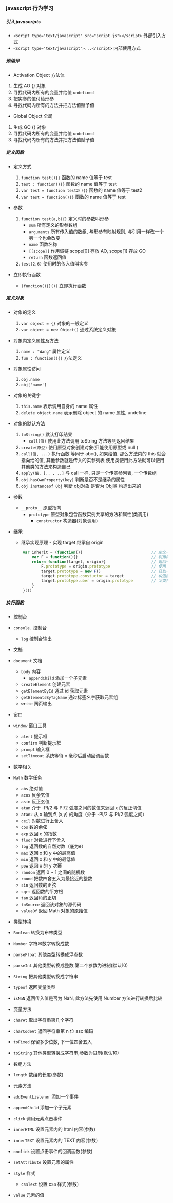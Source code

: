 ### javascript 行为学习

##### 引入 javascripts
* `<script type="text/javascript" src="script.js"></script>` 外部引入方式
* `<script type="text/javascript">...</script>`    内部使用方式

##### 预编译

* Activation Object 方法体
1. 生成 AO {} 对象
2. 寻找代码内所有的变量并给值 `undefined`
3. 把实参的值付给形参
4. 寻找代码内所有的方法并把方法值赋予值

* Global Object 全局
1. 生成 GO {} 对象
2. 寻找代码内所有的变量并给值 `undefined`
3. 寻找代码内所有的方法并把方法值赋予值

##### 定义函数

* 定义方式
    1. `function test(){}`                      函数的 name 值等于 test
    2. `test : function(){}`                    函数的 name 值等于 test
    3. `var test = function test2(){}`          函数的 name 值等于 test2
    4. `var test = function(){}`                函数的 name 值等于 test

* 参数
    1. `function test(a,b){}`                   定义时的参数叫形参
        * `sum`                                 所有定义的形参数组
        * `arguments`                           所有传入值的数组, 与形参有映射规则, 与引用一样改一个另一个也会改变
        * `name`                                函数名称
        * `[[scope]]`                           作用域链 scope[0] 存放 AO, scope[1] 存放 GO
        * `return`                              函数返回值
    2. `test(2,6)`                              使用时的传入值叫实参

* 立即执行函数
    * `(function(){}())`                        立即执行函数

##### 定义对象

* 对象的定义
    1. `var object = {}`                        对象的一般定义
    2. `var object = new Object()`              通过系统定义对象

* 对象内定义属性及方法
    1. `name : "Wang"`                          属性定义
    2. `fun : function(){}`                     方法定义 

* 对象属性访问
    1. `obj.name`                               
    2. `obj['name']`

* 对象的关键字
    1. `this.name`                              表示调用自身的 name 属性
    2. `delete object.name`                     表示删除 object 的 name 属性, undefine

* 对象的默认方法
    1. `toString()`                             默认打印结果
        * `call(值)`                            使用此方法调用 toString 方法等到返回结果
    2. `create(原型)`                           使用原型对象创建对象(只能使用原型或 null )
    3. `call(值, ...)`                          执行函数 等同于 abc(), 如果给值, 那么方法内的 this 就会指向给的值, 其他参数就是传入的实参列表
                                                使用类使用此方法就可以使用其他类的方法来构造自己
    4. `apply(值, [.. , ..]`                    与 call 一样, 只是一个传实参列表, 一个传数组
    5. `obj.hasOwnProperty(key)`                判断是否不是继承的属性
    6. `obj instanceof Obj`                     判断 obj对象 是否为 Obj类 构造出来的

* 参数
    * `__proto__`                               原型指向
        * `prototype`                           原型对象包含函数实例共享的方法和属性(类调用)
            * `constructor`                     构造器(对象调用)

* 继承
    * 继承实现原理 - 实现 target 继承自 origin
    ```js
        var inherit = (function(){                              // 定义一个立即执行函数
            var F = function(){}                                // 利用闭包实现私有变量
            return function(target, origin){                    // 返回一个函数实现 target 继承于 origin
                F.prototype = origin.prototype                  // 使用 F 的 prototype 属性获取 origin 的 prototype 属性
                target.prototype = new F()                      // 获取一个 F 的对象
                target.prototype.constuctor = target            // 构造函数指定为 target
                target.prototype.uber = origin.prototype        // 父类指定为 origin 的 prototype 属性
            }
        }())
    ```


##### 执行函数

* 控制台
* `console.`                                    控制台
    * `log`                                     控制台输出

* 文档
* `document`                                    文档
    * `body`                                    内容
        * `appendChild`                         添加一个子元素
    * `createElement`                           创建元素
    * `getElementById`                          通过 id 获取元素
    * `getElementsByTagName`                    通过标签名字获取元素组
    * `write`                                   网页输出   

* 窗口
* `window`                                      窗口工具
    * `alert`                                   提示框
    * `confirm`                                 判断提示框
    * `prompt`                                  输入框 
    * `setTimeout`                              系统等待 n 毫秒后启动回调函数

* 数学相关
* `Math`                                        数学任务
    * `abs`                                     绝对值
    * `acos`                                    反余玄值
    * `asin`                                    反正玄值
    * `atan`	                                介于 -PI/2 与 PI/2 弧度之间的数值来返回 x 的反正切值
    * `atan2`	                                从 x 轴到点 (x,y) 的角度（介于 -PI/2 与 PI/2 弧度之间）
    * `ceil`	                                对数进行上舍入
    * `cos`	                                    数的余弦
    * `exp`	                                    返回 e 的指数
    * `floor`	                                对数进行下舍入
    * `log`	                                    返回数的自然对数（底为e）
    * `max`	                                    返回 x 和 y 中的最高值
    * `min`	                                    返回 x 和 y 中的最低值
    * `pow`	                                    返回 x 的 y 次幂
    * `random`	                                返回 0 ~ 1 之间的随机数
    * `round`	                                把数四舍五入为最接近的整数
    * `sin`	                                    返回数的正弦
    * `sqrt`	                                返回数的平方根
    * `tan`	                                    返回角的正切
    * `toSource`	                            返回该对象的源代码
    * `valueOf`	                                返回 Math 对象的原始值

* 类型转换
* `Boolean`                                     转换为布林类型
* `Number`                                      字符串数字转换成数
* `parseFloat`                                  其他类型转换成浮点数
* `parseInt`                                    其他类型转换成整数,第二个参数为进制(默认10)
* `String`                                      把其他类型转换成字符串
* `typeof`                                      返回变量类型
* `isNaN`                                       返回传入值是否为 NaN, 此方法先使用 Number 方法进行转换后比较

* 变量方法
* `charAt`                                      取出字符串第几个字符
* `charCodeAt`                                  返回字符串第 n 位 asc 编码
* `toFixed`                                     保留多少位数, 下一位四舍五入
* `toString`                                    其他类型转换成字符串,参数为进制(默认10)

* 数组方法
* `length`                                      数组的长度(参数)

* 元素方法
* `addEventListener`                            添加一个事件
* `appendChild`                                 添加一个子元素
* `click`                                       调用元素点击事件
* `innerHTML`                                   设置元素内的 html 内容(参数)
* `innerTEXT`                                   设置元素内的 TEXT 内容(参数)
* `onclick`                                     设置点击事件的回调函数(参数)
* `setAttribute`                                设置元素的属性
* `style`                                       样式
    * `cssText`                                 设置 css 样式(参数)
* `value`                                       元素的值
